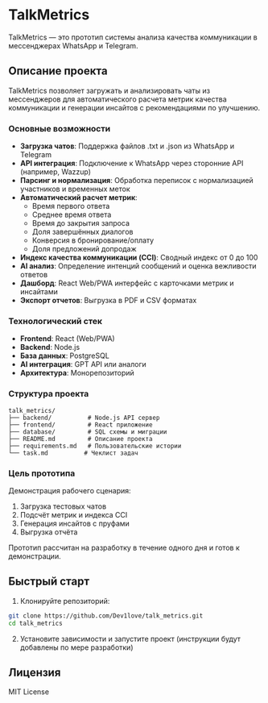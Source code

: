 # TalkMetrics

TalkMetrics — это прототип системы анализа качества коммуникации в мессенджерах WhatsApp и Telegram.

## Описание проекта

TalkMetrics позволяет загружать и анализировать чаты из мессенджеров для автоматического расчета метрик качества коммуникации и генерации инсайтов с рекомендациями по улучшению.

### Основные возможности

- **Загрузка чатов**: Поддержка файлов .txt и .json из WhatsApp и Telegram
- **API интеграция**: Подключение к WhatsApp через сторонние API (например, Wazzup)
- **Парсинг и нормализация**: Обработка переписок с нормализацией участников и временных меток
- **Автоматический расчет метрик**:
  - Время первого ответа
  - Среднее время ответа
  - Время до закрытия запроса
  - Доля завершённых диалогов
  - Конверсия в бронирование/оплату
  - Доля предложений допродаж
- **Индекс качества коммуникации (CCI)**: Сводный индекс от 0 до 100
- **AI анализ**: Определение интенций сообщений и оценка вежливости ответов
- **Дашборд**: React Web/PWA интерфейс с карточками метрик и инсайтами
- **Экспорт отчетов**: Выгрузка в PDF и CSV форматах

### Технологический стек

- **Frontend**: React (Web/PWA)
- **Backend**: Node.js
- **База данных**: PostgreSQL
- **AI интеграция**: GPT API или аналоги
- **Архитектура**: Монорепозиторий

### Структура проекта

```
talk_metrics/
├── backend/          # Node.js API сервер
├── frontend/         # React приложение
├── database/         # SQL схемы и миграции
├── README.md         # Описание проекта
├── requirements.md   # Пользовательские истории
└── task.md          # Чеклист задач
```

### Цель прототипа

Демонстрация рабочего сценария:
1. Загрузка тестовых чатов
2. Подсчёт метрик и индекса CCI
3. Генерация инсайтов с пруфами
4. Выгрузка отчёта

Прототип рассчитан на разработку в течение одного дня и готов к демонстрации.

## Быстрый старт

1. Клонируйте репозиторий:
```bash
git clone https://github.com/Dev1love/talk_metrics.git
cd talk_metrics
```

2. Установите зависимости и запустите проект (инструкции будут добавлены по мере разработки)

## Лицензия

MIT License